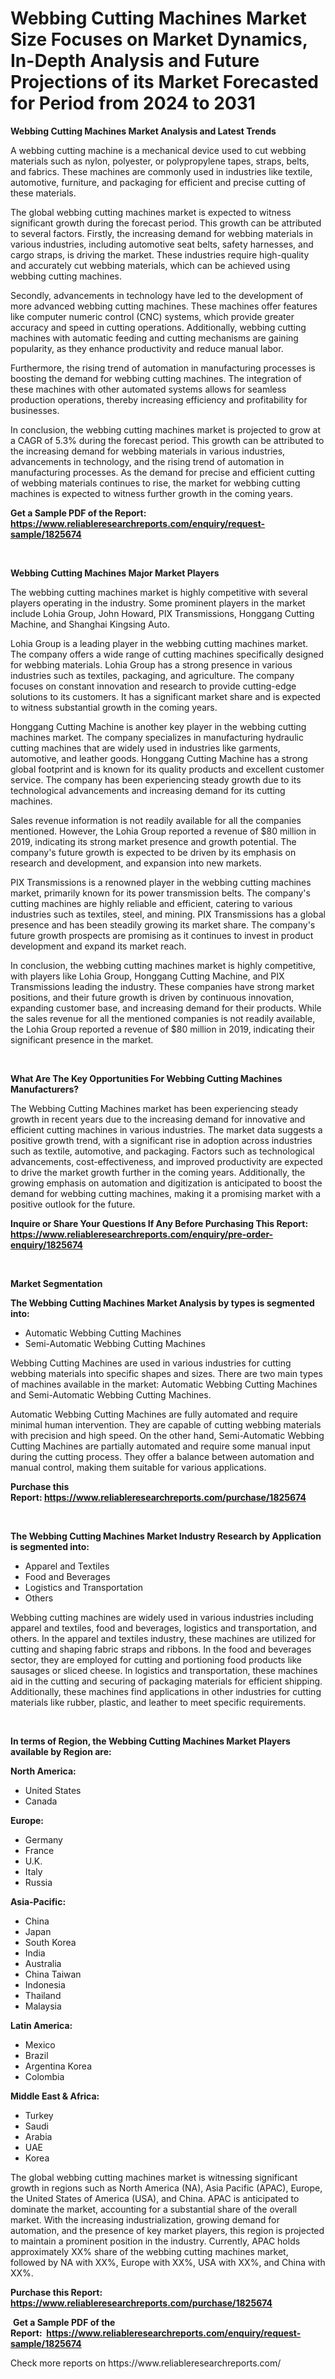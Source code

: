 <p><h1>Webbing Cutting Machines Market Size Focuses on Market Dynamics, In-Depth Analysis and Future Projections of its Market Forecasted for Period from 2024 to 2031</h1></p><p><strong>Webbing Cutting Machines Market Analysis and Latest Trends</strong></p>
<p><p>A webbing cutting machine is a mechanical device used to cut webbing materials such as nylon, polyester, or polypropylene tapes, straps, belts, and fabrics. These machines are commonly used in industries like textile, automotive, furniture, and packaging for efficient and precise cutting of these materials.</p><p>The global webbing cutting machines market is expected to witness significant growth during the forecast period. This growth can be attributed to several factors. Firstly, the increasing demand for webbing materials in various industries, including automotive seat belts, safety harnesses, and cargo straps, is driving the market. These industries require high-quality and accurately cut webbing materials, which can be achieved using webbing cutting machines.</p><p>Secondly, advancements in technology have led to the development of more advanced webbing cutting machines. These machines offer features like computer numeric control (CNC) systems, which provide greater accuracy and speed in cutting operations. Additionally, webbing cutting machines with automatic feeding and cutting mechanisms are gaining popularity, as they enhance productivity and reduce manual labor.</p><p>Furthermore, the rising trend of automation in manufacturing processes is boosting the demand for webbing cutting machines. The integration of these machines with other automated systems allows for seamless production operations, thereby increasing efficiency and profitability for businesses.</p><p>In conclusion, the webbing cutting machines market is projected to grow at a CAGR of 5.3% during the forecast period. This growth can be attributed to the increasing demand for webbing materials in various industries, advancements in technology, and the rising trend of automation in manufacturing processes. As the demand for precise and efficient cutting of webbing materials continues to rise, the market for webbing cutting machines is expected to witness further growth in the coming years.</p></p>
<p><strong>Get a Sample PDF of the Report:&nbsp; <a href="https://www.reliableresearchreports.com/enquiry/request-sample/1825674">https://www.reliableresearchreports.com/enquiry/request-sample/1825674</a></strong></p>
<p>&nbsp;</p>
<p><strong>Webbing Cutting Machines Major Market Players</strong></p>
<p><p>The webbing cutting machines market is highly competitive with several players operating in the industry. Some prominent players in the market include Lohia Group, John Howard, PIX Transmissions, Honggang Cutting Machine, and Shanghai Kingsing Auto.</p><p>Lohia Group is a leading player in the webbing cutting machines market. The company offers a wide range of cutting machines specifically designed for webbing materials. Lohia Group has a strong presence in various industries such as textiles, packaging, and agriculture. The company focuses on constant innovation and research to provide cutting-edge solutions to its customers. It has a significant market share and is expected to witness substantial growth in the coming years.</p><p>Honggang Cutting Machine is another key player in the webbing cutting machines market. The company specializes in manufacturing hydraulic cutting machines that are widely used in industries like garments, automotive, and leather goods. Honggang Cutting Machine has a strong global footprint and is known for its quality products and excellent customer service. The company has been experiencing steady growth due to its technological advancements and increasing demand for its cutting machines.</p><p>Sales revenue information is not readily available for all the companies mentioned. However, the Lohia Group reported a revenue of $80 million in 2019, indicating its strong market presence and growth potential. The company's future growth is expected to be driven by its emphasis on research and development, and expansion into new markets.</p><p>PIX Transmissions is a renowned player in the webbing cutting machines market, primarily known for its power transmission belts. The company's cutting machines are highly reliable and efficient, catering to various industries such as textiles, steel, and mining. PIX Transmissions has a global presence and has been steadily growing its market share. The company's future growth prospects are promising as it continues to invest in product development and expand its market reach.</p><p>In conclusion, the webbing cutting machines market is highly competitive, with players like Lohia Group, Honggang Cutting Machine, and PIX Transmissions leading the industry. These companies have strong market positions, and their future growth is driven by continuous innovation, expanding customer base, and increasing demand for their products. While the sales revenue for all the mentioned companies is not readily available, the Lohia Group reported a revenue of $80 million in 2019, indicating their significant presence in the market.</p></p>
<p>&nbsp;</p>
<p><strong>What Are The Key Opportunities For Webbing Cutting Machines Manufacturers?</strong></p>
<p><p>The Webbing Cutting Machines market has been experiencing steady growth in recent years due to the increasing demand for innovative and efficient cutting machines in various industries. The market data suggests a positive growth trend, with a significant rise in adoption across industries such as textile, automotive, and packaging. Factors such as technological advancements, cost-effectiveness, and improved productivity are expected to drive the market growth further in the coming years. Additionally, the growing emphasis on automation and digitization is anticipated to boost the demand for webbing cutting machines, making it a promising market with a positive outlook for the future.</p></p>
<p><strong>Inquire or Share Your Questions If Any Before Purchasing This Report: <a href="https://www.reliableresearchreports.com/enquiry/pre-order-enquiry/1825674">https://www.reliableresearchreports.com/enquiry/pre-order-enquiry/1825674</a></strong></p>
<p>&nbsp;</p>
<p><strong>Market Segmentation</strong></p>
<p><strong>The Webbing Cutting Machines Market Analysis by types is segmented into:</strong></p>
<p><ul><li>Automatic Webbing Cutting Machines</li><li>Semi-Automatic Webbing Cutting Machines</li></ul></p>
<p><p>Webbing Cutting Machines are used in various industries for cutting webbing materials into specific shapes and sizes. There are two main types of machines available in the market: Automatic Webbing Cutting Machines and Semi-Automatic Webbing Cutting Machines. </p><p>Automatic Webbing Cutting Machines are fully automated and require minimal human intervention. They are capable of cutting webbing materials with precision and high speed. On the other hand, Semi-Automatic Webbing Cutting Machines are partially automated and require some manual input during the cutting process. They offer a balance between automation and manual control, making them suitable for various applications.</p></p>
<p><strong>Purchase this Report:&nbsp;<a href="https://www.reliableresearchreports.com/purchase/1825674">https://www.reliableresearchreports.com/purchase/1825674</a></strong></p>
<p>&nbsp;</p>
<p><strong>The Webbing Cutting Machines Market Industry Research by Application is segmented into:</strong></p>
<p><ul><li>Apparel and Textiles</li><li>Food and Beverages</li><li>Logistics and Transportation</li><li>Others</li></ul></p>
<p><p>Webbing cutting machines are widely used in various industries including apparel and textiles, food and beverages, logistics and transportation, and others. In the apparel and textiles industry, these machines are utilized for cutting and shaping fabric straps and ribbons. In the food and beverages sector, they are employed for cutting and portioning food products like sausages or sliced cheese. In logistics and transportation, these machines aid in the cutting and securing of packaging materials for efficient shipping. Additionally, these machines find applications in other industries for cutting materials like rubber, plastic, and leather to meet specific requirements.</p></p>
<p>&nbsp;</p>
<p><strong>In terms of Region, the Webbing Cutting Machines Market Players available by Region are:</strong></p>
<p>
    <p> <strong> North America: </strong>
        <ul>
            <li>United States</li>
            <li>Canada</li>
        </ul>
        </p> 
    <p> <strong> Europe: </strong>
        <ul>
            <li>Germany</li>
            <li>France</li>
            <li>U.K.</li>
            <li>Italy</li>
            <li>Russia</li>
        </ul>
        </p> 
    <p> <strong> Asia-Pacific: </strong>
        <ul>
            <li>China</li>
            <li>Japan</li>
            <li>South Korea</li>
            <li>India</li>
            <li>Australia</li>
            <li>China Taiwan</li>
            <li>Indonesia</li>
            <li>Thailand</li>
            <li>Malaysia</li>
        </ul>
        </p> 
    <p> <strong> Latin America: </strong>
        <ul>
            <li>Mexico</li>
            <li>Brazil</li>
            <li>Argentina Korea</li>
            <li>Colombia</li>
        </ul>
        </p> 
    <p> <strong> Middle East & Africa: </strong>
        <ul>
            <li>Turkey</li>
            <li>Saudi</li>
            <li>Arabia</li>
            <li>UAE</li>
            <li>Korea</li>
        </ul>
    </p>
    </p>
<p><p>The global webbing cutting machines market is witnessing significant growth in regions such as North America (NA), Asia Pacific (APAC), Europe, the United States of America (USA), and China. APAC is anticipated to dominate the market, accounting for a substantial share of the overall market. With the increasing industrialization, growing demand for automation, and the presence of key market players, this region is projected to maintain a prominent position in the industry. Currently, APAC holds approximately XX% share of the webbing cutting machines market, followed by NA with XX%, Europe with XX%, USA with XX%, and China with XX%.</p></p>
<p><strong>Purchase this Report: <a href="https://www.reliableresearchreports.com/purchase/1825674">https://www.reliableresearchreports.com/purchase/1825674</a></strong></p>
<p>&nbsp;<strong>Get a Sample PDF of the Report:&nbsp;&nbsp;<a href="https://www.reliableresearchreports.com/enquiry/request-sample/1825674">https://www.reliableresearchreports.com/enquiry/request-sample/1825674</a></strong></p>
<p><strong></strong></p>
<p>Check more reports on https://www.reliableresearchreports.com/</p>